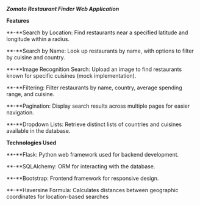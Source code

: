 ***Zomato Restaurant Finder Web Application***

**Features**

**-**Search by Location: Find restaurants near a specified latitude and longitude within a radius.

**-**Search by Name: Look up restaurants by name, with options to filter by cuisine and country.

**-**Image Recognition Search: Upload an image to find restaurants known for specific cuisines (mock implementation).

**-**Filtering: Filter restaurants by name, country, average spending range, and cuisine.

**-**Pagination: Display search results across multiple pages for easier navigation.

**-**Dropdown Lists: Retrieve distinct lists of countries and cuisines available in the database.

**Technologies Used**

**-**Flask: Python web framework used for backend development.

**-**SQLAlchemy: ORM for interacting with the database.

**-**Bootstrap: Frontend framework for responsive design.

**-**Haversine Formula: Calculates distances between geographic coordinates for location-based searches

